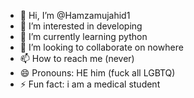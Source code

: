 - 👋 Hi, I’m @Hamzamujahid1
- 👀 I’m interested in developing
- 🌱 I’m currently learning python
- 💞️ I’m looking to collaborate on nowhere
- 📫 How to reach me (never)
- 😄 Pronouns: HE him (fuck all LGBTQ)
- ⚡ Fun fact: i am a medical student

<!---
Hamzamujahid1/Hamzamujahid1 is a ✨ special ✨ repository because its `README.md` (this file) appears on your GitHub profile.
You can click the Preview link to take a look at your changes.
--->
